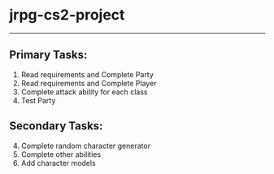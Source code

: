 # jrpg-cs2-project

***

## Primary Tasks:

1. Read requirements and Complete Party
2. Read requirements and Complete Player
3. Complete attack ability for each class
4. Test Party
   
## Secondary Tasks:

4. Complete random character generator
5. Complete other abilities
6. Add character models